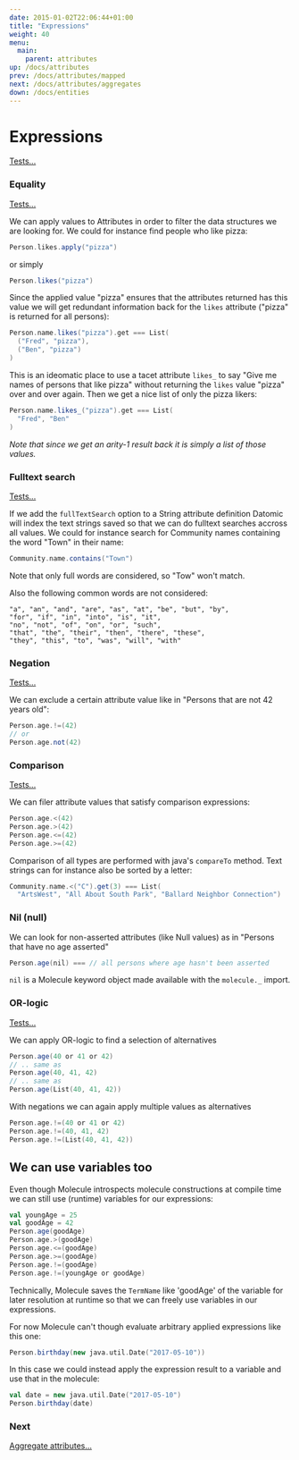 ```yaml
---
date: 2015-01-02T22:06:44+01:00
title: "Expressions"
weight: 40
menu:
  main:
    parent: attributes
up: /docs/attributes
prev: /docs/attributes/mapped
next: /docs/attributes/aggregates
down: /docs/entities
---
```


# Expressions

[Tests...](https://github.com/scalamolecule/molecule/tree/master/coretests/src/test/scala/molecule/coretests/expression)

### Equality

[Tests...](https://github.com/scalamolecule/molecule/blob/master/coretests/src/test/scala/molecule/coretests/expression/Equality.scala)

We can apply values to Attributes in order to filter the data structures we are looking for. We could for instance find people who like pizza:

```scala
Person.likes.apply("pizza")
```
or simply

```scala
Person.likes("pizza")
```

Since the applied value "pizza" ensures that the attributes returned has this value we will get redundant information back for the `likes` 
attribute ("pizza" is returned for all persons):

```scala
Person.name.likes("pizza").get === List(
  ("Fred", "pizza"),
  ("Ben", "pizza")
)
```
This is an ideomatic place to use a tacet attribute `likes_` to say "Give me names of persons that like pizza" without returning the `likes` value "pizza"
over and over again. Then we get a nice list of only the pizza likers:
```scala
Person.name.likes_("pizza").get === List(
  "Fred", "Ben"
)
```
_Note that since we get an arity-1 result back it is simply a list of those values._


### Fulltext search

[Tests...](https://github.com/scalamolecule/molecule/blob/master/coretests/src/test/scala/molecule/coretests/expression/FulltextSearch.scala)


If we add the `fullTextSearch` option to a String attribute definition Datomic will index the text strings saved so that we can do 
fulltext searches accross all values. We could for instance search for Community names containing the word "Town" in their name:
```scala
Community.name.contains("Town")
```
Note that only full words are considered, so "Tow" won't match. 

Also the following common words are not considered:

```
"a", "an", "and", "are", "as", "at", "be", "but", "by",
"for", "if", "in", "into", "is", "it",
"no", "not", "of", "on", "or", "such",
"that", "the", "their", "then", "there", "these",
"they", "this", "to", "was", "will", "with"
```



### Negation

[Tests...](https://github.com/scalamolecule/molecule/blob/master/coretests/src/test/scala/molecule/coretests/expression/Negation.scala)

We can exclude a certain attribute value like in "Persons that are not 42 years old":

```scala
Person.age.!=(42)
// or
Person.age.not(42)
```


### Comparison

[Tests...](https://github.com/scalamolecule/molecule/blob/master/coretests/src/test/scala/molecule/coretests/expression/Comparison.scala)

We can filer attribute values that satisfy comparison expressions:
```scala
Person.age.<(42)
Person.age.>(42)
Person.age.<=(42)
Person.age.>=(42)
```
Comparison of all types are performed with java's `compareTo` method. Text strings can for instance also be sorted by a letter:
```scala
Community.name.<("C").get(3) === List(
  "ArtsWest", "All About South Park", "Ballard Neighbor Connection")
```

### Nil (null)

We can look for non-asserted attributes (like Null values) as in "Persons that have no age asserted"

```scala
Person.age(nil) === // all persons where age hasn't been asserted
```
`nil` is a Molecule keyword object made available with the `molecule._` import.



### OR-logic

[Tests...](https://github.com/scalamolecule/molecule/blob/master/coretests/src/test/scala/molecule/coretests/expression/Logic.scala)

We can apply OR-logic to find a selection of alternatives

```scala
Person.age(40 or 41 or 42)
// .. same as
Person.age(40, 41, 42)
// .. same as
Person.age(List(40, 41, 42))
```

With negations we can again apply multiple values as alternatives

```scala
Person.age.!=(40 or 41 or 42)
Person.age.!=(40, 41, 42)
Person.age.!=(List(40, 41, 42))
```


## We can use variables too

Even though Molecule introspects molecule constructions at compile time we can still use (runtime) variables for our expressions:

```scala
val youngAge = 25
val goodAge = 42
Person.age(goodAge)
Person.age.>(goodAge)
Person.age.<=(goodAge)
Person.age.>=(goodAge)
Person.age.!=(goodAge)
Person.age.!=(youngAge or goodAge)
```

Technically, Molecule saves the `TermName` like 'goodAge' of the variable for later resolution at runtime so that we can freely use variables in our expressions.

For now Molecule can't though evaluate arbitrary applied expressions like this one: 

```scala
Person.birthday(new java.util.Date("2017-05-10"))
```
In this case we could instead apply the expression result to a variable and use that in the molecule:

```scala
val date = new java.util.Date("2017-05-10")
Person.birthday(date)
```



### Next

[Aggregate attributes...](/docs/attributes/aggregates)